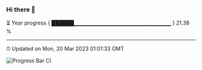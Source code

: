 ### Hi there 👋

⏳ Year progress { ██████▁▁▁▁▁▁▁▁▁▁▁▁▁▁▁▁▁▁▁▁▁▁▁▁ } 21.38 %

---

⏰ Updated on Mon, 20 Mar 2023 01:01:33 GMT

![Progress Bar CI](https://github.com/liununu/liununu/workflows/Progress%20Bar%20CI/badge.svg)
